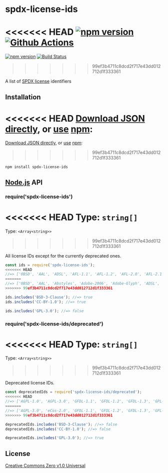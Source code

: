 # spdx-license-ids

<<<<<<< HEAD
[![npm version](https://img.shields.io/npm/v/spdx-license-ids.svg)](https://www.npmjs.com/package/spdx-license-ids)
[![Github Actions](https://action-badges.now.sh/shinnn/spdx-license-ids)](https://wdp9fww0r9.execute-api.us-west-2.amazonaws.com/production/results/shinnn/spdx-license-ids)
=======
[![npm version](https://img.shields.io/npm/v/spdx-license-ids.svg)](https://www.npmjs.org/package/spdx-license-ids)
[![Build Status](https://travis-ci.org/shinnn/spdx-license-ids.svg?branch=master)](https://travis-ci.org/shinnn/spdx-license-ids)
>>>>>>> 99ef3b4711c8dcd2f717e43dd012712d1f333361

A list of [SPDX license](https://spdx.org/licenses/) identifiers

## Installation

<<<<<<< HEAD
[Download JSON directly](https://raw.githubusercontent.com/shinnn/spdx-license-ids/master/index.json), or [use](https://docs.npmjs.com/cli/install) [npm](https://docs.npmjs.com/about-npm/):
=======
[Download JSON directly](https://raw.githubusercontent.com/shinnn/spdx-license-ids/master/index.json), or [use](https://docs.npmjs.com/cli/install) [npm](https://docs.npmjs.com/getting-started/what-is-npm):
>>>>>>> 99ef3b4711c8dcd2f717e43dd012712d1f333361

```
npm install spdx-license-ids
```

## [Node.js](https://nodejs.org/) API

### require('spdx-license-ids')

<<<<<<< HEAD
Type: `string[]`
=======
Type: `<Array<string>>`
>>>>>>> 99ef3b4711c8dcd2f717e43dd012712d1f333361

All license IDs except for the currently deprecated ones.

```javascript
const ids = require('spdx-license-ids');
<<<<<<< HEAD
//=> ['0BSD', 'AAL', 'ADSL', 'AFL-1.1', 'AFL-1.2', 'AFL-2.0', 'AFL-2.1', 'AFL-3.0', 'AGPL-1.0-only', ...]
=======
//=> ['0BSD', 'AAL', 'Abstyles', 'Adobe-2006', 'Adobe-Glyph', 'ADSL', 'AFL-1.1', ...]
>>>>>>> 99ef3b4711c8dcd2f717e43dd012712d1f333361

ids.includes('BSD-3-Clause'); //=> true
ids.includes('CC-BY-1.0'); //=> true

ids.includes('GPL-3.0'); //=> false
```

### require('spdx-license-ids/deprecated')

<<<<<<< HEAD
Type: `string[]`
=======
Type: `<Array<string>>`
>>>>>>> 99ef3b4711c8dcd2f717e43dd012712d1f333361

Deprecated license IDs.

```javascript
const deprecatedIds = require('spdx-license-ids/deprecated');
<<<<<<< HEAD
//=> ['AGPL-1.0', 'AGPL-3.0', 'GFDL-1.1', 'GFDL-1.2', 'GFDL-1.3', 'GPL-1.0', 'GPL-2.0', ...]
=======
//=> ['AGPL-3.0', 'eCos-2.0', 'GFDL-1.1', 'GFDL-1.2', 'GFDL-1.3', 'GPL-1.0', ...]
>>>>>>> 99ef3b4711c8dcd2f717e43dd012712d1f333361

deprecatedIds.includes('BSD-3-Clause'); //=> false
deprecatedIds.includes('CC-BY-1.0'); //=> false

deprecatedIds.includes('GPL-3.0'); //=> true
```

## License

[Creative Commons Zero v1.0 Universal](https://creativecommons.org/publicdomain/zero/1.0/deed)
